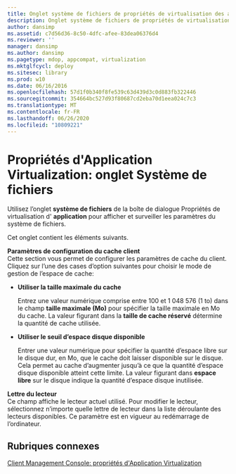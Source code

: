 ```yaml
---
title: Onglet système de fichiers de propriétés de virtualisation des applications
description: Onglet système de fichiers de propriétés de virtualisation des applications
author: dansimp
ms.assetid: c7d56d36-8c50-4dfc-afee-83dea06376d4
ms.reviewer: ''
manager: dansimp
ms.author: dansimp
ms.pagetype: mdop, appcompat, virtualization
ms.mktglfcycl: deploy
ms.sitesec: library
ms.prod: w10
ms.date: 06/16/2016
ms.openlocfilehash: 57d1f0b340f8fe539c63d439d3c0d883fb322446
ms.sourcegitcommit: 354664bc527d93f80687cd2eba70d1eea024c7c3
ms.translationtype: MT
ms.contentlocale: fr-FR
ms.lasthandoff: 06/26/2020
ms.locfileid: "10809221"
---
```

# Propriétés d'Application Virtualization: onglet Système de fichiers


Utilisez l’onglet **système de fichiers** de la boîte de dialogue Propriétés de virtualisation d' **application** pour afficher et surveiller les paramètres du système de fichiers.

Cet onglet contient les éléments suivants.

<a href="" id="client-cache-configuration-settings"></a>**Paramètres de configuration du cache client**  
Cette section vous permet de configurer les paramètres de cache du client. Cliquez sur l’une des cases d’option suivantes pour choisir le mode de gestion de l’espace de cache:

-   **Utiliser la taille maximale du cache**

    Entrez une valeur numérique comprise entre 100 et 1 048 576 (1 to) dans le champ **taille maximale (Mo)** pour spécifier la taille maximale en Mo du cache. La valeur figurant dans la **taille de cache réservé** détermine la quantité de cache utilisée.

-   **Utiliser le seuil d’espace disque disponible**

    Entrer une valeur numérique pour spécifier la quantité d’espace libre sur le disque dur, en Mo, que le cache doit laisser disponible sur le disque. Cela permet au cache d’augmenter jusqu’à ce que la quantité d’espace disque disponible atteint cette limite. La valeur figurant dans **espace libre** sur le disque indique la quantité d’espace disque inutilisée.

<a href="" id="drive-letter"></a>**Lettre du lecteur**  
Ce champ affiche le lecteur actuel utilisé. Pour modifier le lecteur, sélectionnez n’importe quelle lettre de lecteur dans la liste déroulante des lecteurs disponibles. Ce paramètre est en vigueur au redémarrage de l’ordinateur.

## Rubriques connexes


[Client Management Console: propriétés d'Application Virtualization](client-management-console-application-virtualization-properties.md)

 

 





